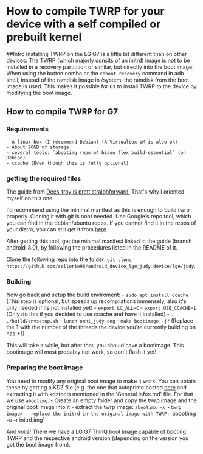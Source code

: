 # How to compile TWRP for your device with a self compiled or prebuilt kernel

##Intro
Installing TWRP on the LG G7 is a little bit different than on other devices:
The TWRP (which majorly consits of an initrd) image is not to be installed in a recovery partitition or similar, but directly into the boot image:
When using the button combo or the `reboot recovery` command in adb shell, instead of the ramdisk image in /system, the ramdisk from the boot image is used.
This makes it possible for us to install TWRP to the device by modifying the boot image.


## How to compile TWRP for G7

### Requirements
	- A linux box (I recommend Debian) (A Virtualbox VM is also ok)
	- About 20GB of storage
	- several tools: `abootimg repo m4 bison flex build-essential` (on Debian)
	- ccache (Even though this is fully optional)
	

### getting the required files
The guide from [Dees_troy is prett straighforward.](https://forum.xda-developers.com/showthread.php?t=1943625) That's why I oriented myself on this one.

I'd recommend using the minimal manifest as this is enough to build twrp properly.
Cloning it with git is noot needed. Use Google's repo tool, which you can find in the debian/ubuntu repos.
If you cannot find it in the repos of your distro, you can still get it from [here](https://gerrit.googlesource.com/git-repo/).

After getting this tool, get the minimal manifest linked in the guide (branch android-8.0), by following the procedures listed in the README of it.

Clone the following repo into the folder: `git clone https://github.com/sellerie98/android_device_lge_judy device/lge/judy`.

### Building
Now go back and setup the build enviroment:
	- `sudo apt install ccache` (This step is optional, but speeds up recompilations immensely, also it's only needed if its not installed yet)
	- `export LC_ALL=C`
	- `export USE_CCACHE=1` (Only do this if you decided to use ccache and have it installed)
	- `. ./build/envsetup.sh`
	- `lunch omni_judy-eng`
	- `make bootimage -j?` (Replace the ? with the number of the threads the device you're currently building on has +1)

This will take a while, but after that, you should have a bootimage.
This bootimage will most probably not work, so don't flash it yet! 

### Preparing the boot image
You need to modify any original boot image to make it work.
You can obtain these by getting a KDZ file (e.g. the one that autoprime posted [here](https://forum.xda-developers.com/lg-g7-thinq/development/dump-g7-stock-vendor-t3840834) and extracting it with kdztools mentioned in the 'General infos.md' file.
For that we use `abootimg`:
	- Create an empty folder and copy the twrp image and the original boot image into it
	- extract the twrp image: `abootimx -x <twrp image>
	- replace the initrd in the original image with TWRP: `abootimg -u <original image> -r initrd.img`

And voilá! There we have a LG G7 ThinQ boot image capable of booting TWRP and the respective android version (depending on the version you got the boot image from).

